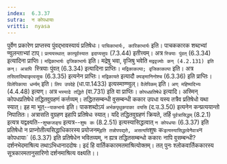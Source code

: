 ```yaml
---
index:  6.3.37
sutra:  न कोपधायाः
vritti:  nyasa
---
```


पुर्वेण प्रकारेण प्राप्तस्य पुंवद्भावस्यायं प्रतिषेधः। `पाचिकाभार्यः, कारिकाभार्यः` इति। पाचककारक शब्दभ्यां ण्वुलन्ताभ्यां टाप्। `प्रत्ययस्थात् कात्पूर्वस्यात इदाप्यसुपः` (7.3.44) इतीत्त्वम्। अत्र `स्त्रियाः पुंवत्` (6.3.34) इत्यादिना प्राप्तिः। `मद्रिकाभार्यः वृजिकाभार्यः` इति। मद्रेषु भवा, वृजिषु भवेति `मद्रवृज्योः कन् (4.2.131) इति कन्। अत्रापि `स्त्रियाः पुंवत् (6.3.34) इत्यादिना प्राप्तिः। `मद्रिकाकल्पा; वृजिकाकल्पा` इति। अत्र `तसिलादिष्वाकृत्वसुचः` (6.3.35) इत्यनेन प्राप्तिः। `मद्रिकायते` इत्यादौ `क्यङ्मानिनोश्च` (6.3.36) इति प्राप्तिः। `विलेपिकाया धर्म्यम्` इति। `लिप उपदेहे` (धा.पा.1433) इत्यस्माण्ण्वुल्। `वैलेपिकम्` इति। `अण् महिष्यदिभ्यः` (4.4.48) इत्यण्। अत्र `भस्याढे तद्धिते` (वा.731) इति वा प्राप्तिः।
`कोपधप्रतिषेधे` इत्यादि। अस्मिन् कोपधप्रतिषेधे तद्धितवुग्रहणं कर्त्तव्यम्। तद्धितसम्बन्धी वुसम्बन्धी ककार उपधा यस्य तत्रैव प्रतिषेधो यथा स्यात्। इह मा भूत्--`पाकभार्यः` इति। पाकशब्दोऽयं `अर्भकपृथुकपाका वयसि` (द.उ.3.50) इत्यनेन कन्प्रत्ययान्तो निपातितः। अत्रासति वुग्रहण इहापि प्रतिषेधः स्यात्।
यदि तद्धितवुग्रहणं क्रियते, तर्हि `पूर्वत्रासिद्धम्` (8.2.1) इत्यत्र यद्वक्ष्यति--`शुष्कजङ्घ` इत्यत्र--`शुषः कः` (8.2.51) इत्यस्यासिद्धत्वात् `न कोपधयाः` (6.3.37) इति प्रतिषेधो न प्राप्नोतीत्यसिद्धाधिकारस्य प्रयोजनम्` इति तन्नोपपद्यते, असत्यपि `शुषः कः` इत्यस्यासिद्धत्वेनैवात्र `न कोपधायाः` (6.3.37) इति प्रतिषेधेन भवितव्यम्, न ह्यत्र तद्धितसम्बन्धो ककारः नापि वुसम्बन्धी? दर्शनभेदमाश्रित्य तथाऽभिधानाददोषः। इदं हि वार्तिककारमतमाश्रित्योक्तम्। तत् पुनः श्लोकवार्तिककारस्य सूत्रकारमतानुसारिणो दर्शनमाश्रित्य वक्ष्यति।।

